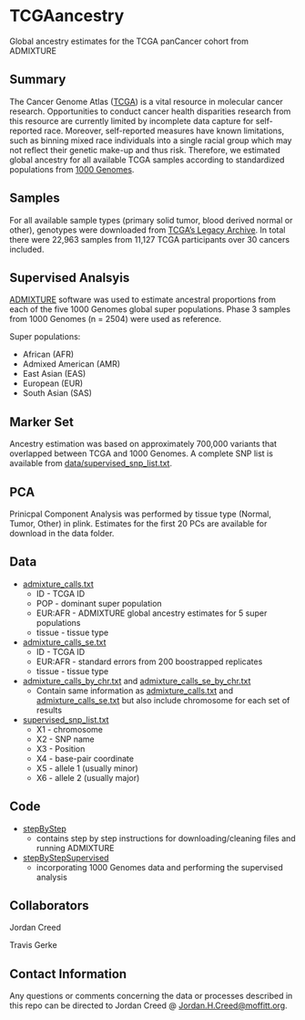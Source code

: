 # TCGAancestry
Global ancestry estimates for the TCGA panCancer cohort from ADMIXTURE

<!-- README start -->

## Summary

The Cancer Genome Atlas ([TCGA](https://www.cancer.gov/about-nci/organization/ccg/research/structural-genomics/tcga)) is a vital resource in molecular cancer research. Opportunities to conduct cancer health disparities research from this resource are currently limited by incomplete data capture for self-reported race. Moreover, self-reported measures have known limitations, such as binning mixed race individuals into a single racial group which may not reflect their genetic make-up and thus risk. Therefore, we estimated global ancestry for all available TCGA samples according to standardized populations from [1000 Genomes](http://www.internationalgenome.org/category/population/).

## Samples

For all available sample types (primary solid tumor, blood derived normal or other), genotypes were downloaded from [TCGA’s Legacy Archive](https://portal.gdc.cancer.gov/legacy-archive/search/f). In total there were 22,963 samples from 11,127 TCGA participants over 30 cancers included.

## Supervised Analsyis 

[ADMIXTURE](http://software.genetics.ucla.edu/admixture/) software was used to estimate ancestral proportions from each of the five 1000 Genomes global super populations. Phase 3 samples from 1000 Genomes (n = 2504) were used as reference. 

Super populations:
- African (AFR)
- Admixed American (AMR)
- East Asian (EAS)
- European (EUR)
- South Asian (SAS)


## Marker Set 

Ancestry estimation was based on approximately 700,000 variants that overlapped between TCGA and 1000 Genomes. A complete SNP list is available from [data/supervised_snp_list.txt](https://github.com/GerkeLab/TCGAancestry/raw/master/data/supervised_snp_list.txt). 

## PCA

Prinicpal Component Analysis was performed by tissue type (Normal, Tumor, Other) in plink. Estimates for the first 20 PCs are available for download in the data folder. 

## Data 

* [admixture_calls.txt](https://github.com/GerkeLab/TCGAancestry/raw/master/data/admixture_calls.txt) 
  * ID - TCGA ID
  * POP - dominant super population 
  * EUR:AFR - ADMIXTURE global ancestry estimates for 5 super populations 
  * tissue - tissue type 
* [admixture_calls_se.txt](https://github.com/GerkeLab/TCGAancestry/raw/master/data/admixture_calls_se.txt) 
  * ID - TCGA ID
  * EUR:AFR - standard errors from 200 boostrapped replicates
  * tissue - tissue type 
* [admixture_calls_by_chr.txt](https://github.com/GerkeLab/TCGAancestry/raw/master/data/admixture_calls_by_chr.txt)  and [admixture_calls_se_by_chr.txt](https://github.com/GerkeLab/TCGAancestry/raw/master/data/admixture_calls_se_by_chr.txt) 
  * Contain same information as [admixture_calls.txt](https://github.com/GerkeLab/TCGAancestry/raw/master/data/admixture_calls.txt) and [admixture_calls_se.txt](https://github.com/GerkeLab/TCGAancestry/raw/master/data/admixture_calls_se.txt) but also include chromosome for each set of results 
* [supervised_snp_list.txt](https://github.com/GerkeLab/TCGAancestry/raw/master/data/supervised_snp_list.txt)
  * X1 - chromosome
  * X2 - SNP name
  * X3 - Position
  * X4 - base-pair coordinate
  * X5 - allele 1 (usually minor)
  * X6 - allele 2 (usually major)
  
## Code

* [stepByStep](https://github.com/GerkeLab/TCGAancestry/blob/master/code/stepByStep)
  * contains step by step instructions for downloading/cleaning files and running ADMIXTURE
* [stepByStepSupervised](https://github.com/GerkeLab/TCGAancestry/blob/master/code/stepByStepSupervised)
  * incorporating 1000 Genomes data and performing the supervised analysis

## Collaborators

Jordan Creed 

Travis Gerke

## Contact Information 

Any questions or comments concerning the data or processes described in this repo can be directed to Jordan Creed @ Jordan.H.Creed@moffitt.org. 
